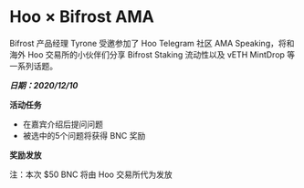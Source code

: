 # Hoo × Bifrost AMA

Bifrost 产品经理 Tyrone 受邀参加了 Hoo Telegram 社区 AMA Speaking，将和海外 Hoo 交易所的小伙伴们分享 Bifrost Staking 流动性以及 vETH MintDrop 等一系列话题。

 ***日期：2020/12/10***

 **活动任务**

  - 在嘉宾介绍后提问问题
  - 被选中的5个问题将获得 BNC 奖励

**奖励发放**

注：本次 $50 BNC 将由 Hoo 交易所代为发放
